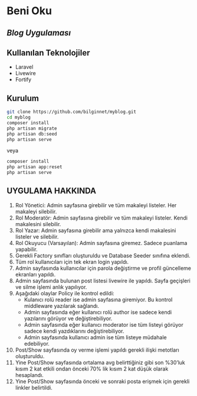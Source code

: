 # Beni Oku
## _Blog Uygulaması_


## Kullanılan Teknolojiler
- Laravel
- Livewire
- Fortify

## Kurulum

```sh
git clone https://github.com/bilginnet/myblog.git
cd myblog
composer install
php artisan migrate
php artisan db:seed
php artisan serve
```
veya 
```sh
composer install
php artisan app:reset
php artisan serve
```

## UYGULAMA HAKKINDA

1. Rol Yönetici: Admin sayfasına girebilir ve tüm makaleyi listeler. Her makaleyi silebilir.
2. Rol Moderatör: Admin sayfasına girebilir ve tüm makaleyi listeler. Kendi makalesini silebilir.
3. Rol Yazar: Admin sayfasına girebilir ama yalnızca kendi makalesini listeler ve silebilir.
4. Rol Okuyucu (Varsayılan): Admin sayfasına giremez. Sadece puanlama yapabilir.
5. Gerekli Factory sınıfları oluşturuldu ve Database Seeder sınıfına eklendi.
6. Tüm rol kullanıcıları için tek ekran login yapıldı. 
7. Admin sayfasında kullanıcılar için parola değiştirme ve profil güncelleme ekranları yapıldı.
8. Admin sayfasında bulunan post listesi livewire ile yapıldı. Sayfa geçişleri ve silme işlemi anlık yapılıyor.
9. Aşağıdaki olaylar Policy ile kontrol edildi:
    - Kulanıcı rolü reader ise admin sayfasına giremiyor. Bu kontrol middleware yazılarak sağlandı.
    - Admin sayfasında eğer kullanıcı rolü author ise sadece kendi yazılarını görüyor ve değiştirebiliyor.
    - Admin sayfasında eğer kullanıcı moderator ise tüm listeyi görüyor sadece kendi yazdıklarını değiştirebiliyor.
    - Admin sayfasında kullanıcı admin ise tüm listeye müdahale edebiliyor.
10. Post/Show sayfasında oy verme işlemi yapıldı gerekli ilişki metotları oluşturuldu.
11. Yine Post/Show sayfasında ortalama avg belirttiğiniz gibi son %30’luk kısım 2 kat etkili ondan önceki 70% lik kısım 2 kat düşük olarak hesaplandı.
12. Yine Post/Show sayfasında önceki ve sonraki posta erişmek için gerekli linkler belirtildi.
